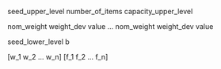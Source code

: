 seed_upper_level
number_of_items
capacity_upper_level

nom_weight weight_dev value
...
nom_weight weight_dev value

seed_lower_level
b

[w_1 w_2 ... w_n]
[f_1 f_2 ... f_n]

